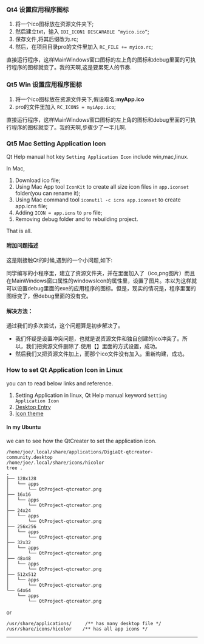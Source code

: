 ### Qt4 设置应用程序图标

1. 将一个ico图标放在资源文件夹下;
2. 然后建立txt，输入 `IDI_ICON1 DISCARABLE “myico.ico”`;
3. 保存文件,将其后缀改为.rc;
4. 然后，在项目目录pro的文件里加入 `RC_FILE += myico.rc`;

直接运行程序，这样MainWindows窗口图标的左上角的图标和debug里面的可执行程序的图标就变了。我的天啊,这是要累死人的节奏.

### Qt5 Win 设置应用程序图标 

1. 将一个ico图标放在资源文件夹下,假设取名:**myApp.ico**
2. pro的文件里加入 `RC_ICONS = myiApp.ico`;

直接运行程序，这样MainWindows窗口图标的左上角的图标和debug里面的可执行程序的图标就变了。我的天啊,步骤少了一半儿啊.

### Qt5 Mac Setting Application Icon

Qt Help manual hot key `Setting Application Icon` include win,mac,linux.

In Mac, 

1. Download ico file;
2. Using Mac App tool `IconKit` to create all size icon files in `app.iconset` folder(you can rename it);
3. Using Mac command tool `iconutil -c icns app.iconset` to create app.icns file;
4. Adding `ICON = app.icns` to `pro` file;
5. Removing debug folder and to rebuilding project. 

That is all.

#### 附加问题描述

这是刚接触Qt的时候,遇到的一个小问题,如下:

同学编写的小程序里，建立了资源文件夹，并在里面加入了（ico,png图片）而且在MainWindows窗口属性的windowsIcon的属性里，设置了图片。本以为这样就可以设置debug里面的exe的应用程序的图标。但是，现实的情况是，程序里面的图标变了，但debug里面的没有变。

#### 解决方法：

通过我们的多次尝试，这个问题算是初步解决了。

- 我们怀疑是设置冲突问题，也就是说资源文件和独自创建的ico冲突了。所以，我们把资源文件删除了.使用【】里面的方式设置，成功。
- 然后我们又把资源文件加上，而那个ico文件没有加入。重新构建，成功。

### How to set Qt Application Icon in Linux

you can to read below links and reference.

1. Setting Application in linux, Qt Help manual keyword `Setting Application Icon`
2. [Desktop Entry](https://specifications.freedesktop.org/desktop-entry-spec/latest/index.html)
3. [Icon theme](https://www.freedesktop.org/wiki/Specifications/icon-theme-spec/)

#### In my Ubuntu

we can to see how the QtCreater to set the application icon.

```
/home/joe/.local/share/applications/DigiaQt-qtcreator-community.desktop
/home/joe/.local/share/icons/hicolor
tree .
.
├── 128x128
│   └── apps
│       └── QtProject-qtcreator.png
├── 16x16
│   └── apps
│       └── QtProject-qtcreator.png
├── 24x24
│   └── apps
│       └── QtProject-qtcreator.png
├── 256x256
│   └── apps
│       └── QtProject-qtcreator.png
├── 32x32
│   └── apps
│       └── QtProject-qtcreator.png
├── 48x48
│   └── apps
│       └── QtProject-qtcreator.png
├── 512x512
│   └── apps
│       └── QtProject-qtcreator.png
└── 64x64
    └── apps
        └── QtProject-qtcreator.png
```

or

```
/usr/share/applications/     /** has many desktop file */
/usr/share/icons/hicolor    /** has all app icons */
```

---
